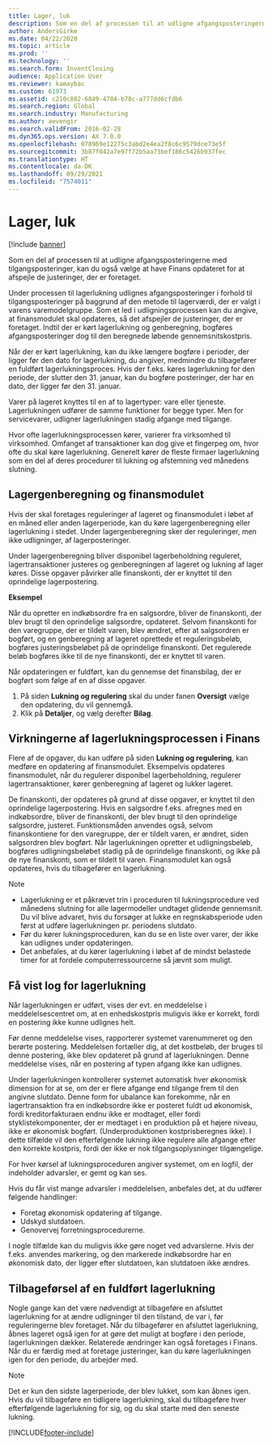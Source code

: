 ```yaml
---
title: Lager, luk
description: Som en del af processen til at udligne afgangsposteringerne med tilgangsposteringer, kan du også vælge at have Finans opdateret for at afspejle de justeringer, der er foretaget.
author: AndersGirke
ms.date: 04/22/2020
ms.topic: article
ms.prod: ''
ms.technology: ''
ms.search.form: InventClosing
audience: Application User
ms.reviewer: kamaybac
ms.custom: 61973
ms.assetid: c210c882-6849-4704-b78c-a777dd6cfdb6
ms.search.region: Global
ms.search.industry: Manufacturing
ms.author: aevengir
ms.search.validFrom: 2016-02-28
ms.dyn365.ops.version: AX 7.0.0
ms.openlocfilehash: 078969e12275c3abd2e4ea2f8c6c9579dce73e5f
ms.sourcegitcommit: 3b87f042a7e97f72b5aa73bef186c5426b937fec
ms.translationtype: HT
ms.contentlocale: da-DK
ms.lasthandoff: 09/29/2021
ms.locfileid: "7574011"
---
```

# <a name="inventory-close"></a>Lager, luk

[!include [banner](../includes/banner.md)]

Som en del af processen til at udligne afgangsposteringerne med tilgangsposteringer, kan du også vælge at have Finans opdateret for at afspejle de justeringer, der er foretaget.

Under processen til lagerlukning udlignes afgangsposteringer i forhold til tilgangsposteringer på baggrund af den metode til lagerværdi, der er valgt i varens varemodelgruppe. Som et led i udligningsprocessen kan du angive, at finansmodulet skal opdateres, så det afspejler de justeringer, der er foretaget. Indtil der er kørt lagerlukning og genberegning, bogføres afgangsposteringer dog til den beregnede løbende gennemsnitskostpris. 

Når der er kørt lagerlukning, kan du ikke længere bogføre i perioder, der ligger før den dato for lagerlukning, du angiver, medmindre du tilbagefører en fuldført lagerlukningsproces. Hvis der f.eks. køres lagerlukning for den periode, der slutter den 31. januar, kan du bogføre posteringer, der har en dato, der ligger før den 31. januar. 

Varer på lageret knyttes til en af to lagertyper: vare eller tjeneste. Lagerlukningen udfører de samme funktioner for begge typer. Men for servicevarer, udligner lagerlukningen stadig afgange med tilgange. 

Hvor ofte lagerlukningsprocessen kører, varierer fra virksomhed til virksomhed. Omfanget af transaktioner kan dog give et fingerpeg om, hvor ofte du skal køre lagerlukning. Generelt kører de fleste firmaer lagerlukning som en del af deres procedurer til lukning og afstemning ved månedens slutning.

## <a name="inventory-recalculation-and-the-general-ledger"></a>Lagergenberegning og finansmodulet
Hvis der skal foretages reguleringer af lageret og finansmodulet i løbet af en måned eller anden lagerperiode, kan du køre lagergenberegning eller lagerlukning i stedet. Under lagergenberegning sker der reguleringer, men ikke udligninger, af lagerposteringer. 

Under lagergenberegning bliver disponibel lagerbeholdning reguleret, lagertransaktioner justeres og genberegningen af lageret og lukning af lager køres. Disse opgaver påvirker alle finanskonti, der er knyttet til den oprindelige lagerpostering. 

**Eksempel** 

Når du opretter en indkøbsordre fra en salgsordre, bliver de finanskonti, der blev brugt til den oprindelige salgsordre, opdateret. Selvom finanskonti for den varegruppe, der er tildelt varen, blev ændret, efter at salgsordren er bogført, og en genberegning af lageret oprettede et reguleringsbeløb, bogføres justeringsbeløbet på de oprindelige finanskonti. Det regulerede beløb bogføres ikke til de nye finanskonti, der er knyttet til varen. 

Når opdateringen er fuldført, kan du gennemse det finansbilag, der er bogført som følge af en af disse opgaver.

1.  På siden **Lukning og regulering** skal du under fanen **Oversigt** vælge den opdatering, du vil gennemgå.
2.  Klik på **Detaljer**, og vælg derefter **Bilag**.

## <a name="effects-of-the-inventory-close-process-on-the-general-ledger"></a>Virkningerne af lagerlukningsprocessen i Finans
Flere af de opgaver, du kan udføre på siden **Lukning og regulering**, kan medføre en opdatering af finansmodulet. Eksempelvis opdateres finansmodulet, når du regulerer disponibel lagerbeholdning, regulerer lagertransaktioner, kører genberegning af lageret og lukker lageret. 

De finanskonti, der opdateres på grund af disse opgaver, er knyttet til den oprindelige lagerpostering. Hvis en salgsordre f.eks. afregnes med en indkøbsordre, bliver de finanskonti, der blev brugt til den oprindelige salgsordre, justeret. Funktionsmåden anvendes også, selvom finanskontiene for den varegruppe, der er tildelt varen, er ændret, siden salgsordren blev bogført. Når lagerlukningen opretter et udligningsbeløb, bogføres udligningsbeløbet stadig på de oprindelige finanskonti, og ikke på de nye finanskonti, som er tildelt til varen. Finansmodulet kan også opdateres, hvis du tilbagefører en lagerlukning. 

> [!NOTE] 
> - Lagerlukning er et påkrævet trin i proceduren til lukningsprocedure ved månedens slutning for alle lagermodeller undtaget glidende gennemsnit.  Du vil blive advaret, hvis du forsøger at lukke en regnskabsperiode uden først at udføre lagerlukningen pr. periodens slutdato.
> - Før du kører lukningsproceduren, kan du se en liste over varer, der ikke kan udlignes under opdateringen.
> - Det anbefales, at du kører lagerlukning i løbet af de mindst belastede timer for at fordele computerressourcerne så jævnt som muligt.

## <a name="the-inventory-close-log"></a>Få vist log for lagerlukning
Når lagerlukningen er udført, vises der evt. en meddelelse i meddelelsescentret om, at en enhedskostpris muligvis ikke er korrekt, fordi en postering ikke kunne udlignes helt. 

Før denne meddelelse vises, rapporterer systemet varenummeret og den berørte postering. Meddelelsen fortæller dig, at det kostbeløb, der bruges til denne postering, ikke blev opdateret på grund af lagerlukningen. Denne meddelelse vises, når en postering af typen afgang ikke kan udlignes. 

Under lagerlukningen kontrollerer systemet automatisk hver økonomisk dimension for at se, om der er flere afgange end tilgange frem til den angivne slutdato. Denne form for ubalance kan forekomme, når en lagertransaktion fra en indkøbsordre ikke er posteret fuldt ud økonomisk, fordi kreditorfakturaen endnu ikke er modtaget, eller fordi styklistekomponenter, der er medtaget i en produktion på et højere niveau, ikke er økonomisk bogført. (Underproduktionen kostprisberegnes ikke). I dette tilfælde vil den efterfølgende lukning ikke regulere alle afgange efter den korrekte kostpris, fordi der ikke er nok tilgangsoplysninger tilgængelige. 

For hver kørsel af lukningsproceduren angiver systemet, om en logfil, der indeholder advarsler, er gemt og kan ses. 

Hvis du får vist mange advarsler i meddelelsen, anbefales det, at du udfører følgende handlinger:

-   Foretag økonomisk opdatering af tilgange.
-   Udskyd slutdatoen.
-   Genovervej forretningsprocedurerne.

I nogle tilfælde kan du muligvis ikke gøre noget ved advarslerne. Hvis der f.eks. anvendes markering, og den markerede indkøbsordre har en økonomisk dato, der ligger efter slutdatoen, kan slutdatoen ikke ændres.

## <a name="reversing-a-completed-inventory-close"></a>Tilbageførsel af en fuldført lagerlukning
Nogle gange kan det være nødvendigt at tilbageføre en afsluttet lagerlukning for at ændre udligninger til den tilstand, de var i, før reguleringerne blev foretaget. Når du tilbagefører en afsluttet lagerlukning, åbnes lageret også igen for at gøre det muligt at bogføre i den periode, lagerlukningen dækker. Relaterede ændringer kan også foretages i Finans. Når du er færdig med at foretage justeringer, kan du køre lagerlukningen igen for den periode, du arbejder med. 

> [!NOTE] 
> Det er kun den sidste lagerperiode, der blev lukket, som kan åbnes igen. Hvis du vil tilbageføre en tidligere lagerlukning, skal du tilbageføre hver efterfølgende lagerlukning for sig, og du skal starte med den seneste lukning.



[!INCLUDE[footer-include](../../includes/footer-banner.md)]
